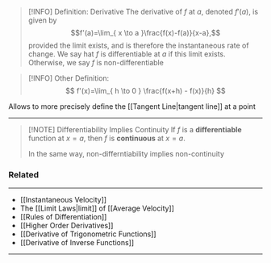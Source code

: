 
> [!INFO] Definition: Derivative
> The derivative of $f$ at $a$, denoted $f'(a)$, is given by $$f'(a)=\lim_{ x \to a }\frac{f(x)-f(a)}{x-a},$$
> provided the limit exists, and is therefore the instantaneous rate of change. We say hat $f$ is differentiable at $a$ if this limit exists. Otherwise, we say $f$ is non-differentiable

> [!INFO] Other Definition:
> $$
f'(x)=\lim_{ h \to 0 } \frac{f(x+h) - f(x)}{h}
$$

Allows to more precisely define the [[Tangent Line|tangent line]] at a point
****

> [!NOTE] Differentiability Implies Continuity
> If $f$ is a **differentiable** function at $x=a$, then $f$ is **continuous** at $x=a$.
> 
> In the same way, non-differntiability implies non-continuity

### Related
---
- [[Instantaneous Velocity]]
- The [[Limit Laws|limit]] of [[Average Velocity]]
- [[Rules of Differentiation]]
- [[Higher Order Derivatives]]
- [[Derivative of Trigonometric Functions]]
- [[Derivative of Inverse Functions]]
---
